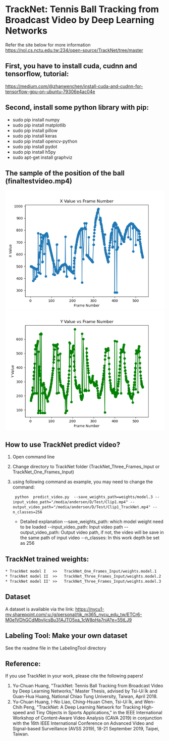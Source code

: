 # TrackNet: Tennis Ball Tracking from Broadcast Video by Deep Learning Networks
Refer the site below for more information
https://nol.cs.nctu.edu.tw:234/open-source/TrackNet/tree/master

## First, you have to install cuda, cudnn and tensorflow, tutorial:
https://medium.com/@zhanwenchen/install-cuda-and-cudnn-for-tensorflow-gpu-on-ubuntu-79306e4ac04e


## Second, install some python library with pip:
* sudo pip install numpy
* sudo pip install matplotlib
* sudo pip install pillow
* sudo pip install keras 
* sudo pip install opencv-python 
* sudo pip install pydot
* sudo pip install h5py
* sudo apt-get install graphviz

## The sample of the position of the ball (finaltestvideo.mp4)

![](csv/graph/x_value_graph.png)
![](csv/graph/y_value_graph.png)

<!-- ## How to train a new TrackNet I weight?
1. Create heatmap as Ground Truth, and save heatmap as JPG file
	Code be save in TrackNet_Python.ipynb (first part), you may need to change the folder path in python code
2. The training file name and testing file name of TrackNet must be output as csv file
	Code be save in TrackNet_Python.ipynb (second part), you also need to change the folder path in code
3. Copy the training_model1.csv file and testing_model1.csv file to TrackNet_One_Frames_Input folder
4. After have training images and ground truth, we can start to train the TrackNet model I
	* Open command line
	* Change directory to TrackNet_One_Frames_Input folder 
	* Using following command as example, you may need to change the command:
	
	    > python train.py --save_weights_path=weights/model --training_images_name="training_model1.csv" --epochs=500 --n_classes=256 --input_height=360 --input_width=640 --load_weights=1 --step_per_epochs=200 --batch_size=2
	* Trained model weight will be save in weights/model.0

	* Detailed explanation
			--save_weights_path: Save the weight path
			--training_images_name: Training images csv file path, training_model1.csv
			--epochs: Epochs be set as 500 in this work
			--n_classes: Last layer classes, since the output value of TrackNet is between 0-255, the last layer depth be set as 256 
			--input_height: Input height be resize as 360 in this work
			--input_width: Input width be resize as 640 in this work
			--load_weights: If you want to retrain the weights from previous weight, give the number of weight in weights/model. If not, delete it.
			--step_per_epochs: Step per Epochs be set as 200 in this work
			-batch_size: Batch size be set as 2 in this work
    

## How to train a new TrackNet II weight?
1. Create heatmap as Ground Truth, and save heatmap as JPG file
	Code be saved in TrackNet_Python.ipynb (first part), you may need to change the folder path in python code
2. The training file name and testing file name of TrackNet must be output as csv file
	Code be save in TrackNet_Python.ipynb (third part), you also need to change the folder path in code
3. Copy the training_model2.csv file and testing_model2.csv file to TrackNet_Three_Frames_Input folder
4. After have training images and ground truth, we can start to train the TrackNet model II
	* Open command line
	* Change directory to TrackNet_Three_Frames_Input folder 
	* Using following command as example, you may need to change the command:
	
		> python train.py --save_weights_path=weights/model --training_images_name="training_model2.csv" --epochs=500 --n_classes=256 --input_height=360 --input_width=640 --load_weights=2 --step_per_epochs=200 --batch_size=2
    * Trained model weight will be save in weights/model.0
    
	* Detailed explanation
			--save_weights_path: Save the weight path
			--training_images_name: Training images csv file path, training_model2.csv
			--epochs: Epochs be set as 500 in this work
			--n_classes: Last layer classes, since the output value of TrackNet is between 0-255, the last layer depth be set as 256 
			--input_height: Input height be resize as 360 in this work
			--input_width: Input width be resize as 640 in this work
			--load_weights: If you want to retrain the weights from previous weight, give the number of weight in weights/model. If not, delete it.
			--step_per_epochs: Step per Epochs be set as 200 in this work
			-batch_size: Batch size be set as 2 in this work


## How to train a new TrackNet II' weight?
1. Create heatmap as Ground Truth, and save heatmap as JPG file
	Code be save in TrackNet_Python.ipynb (first part), you may need to change the folder path in python code
2. The training file name and testing file name of TrackNet must be output as csv file
	Code be save in TrackNet_Python.ipynb (third part, fourth part and fifth part), you also need to change the folder path in code
3. Copy the training_model3.csv file to TrackNet_Three_Frames_Input folder
4. After have training images and ground truth, we can start to train the TrackNet model II'
	* Open command line
	* Change directory to TrackNet_Three_Frames_Input folder 
	* Using following command as example, you may need to change the command:
	
		> python train.py --save_weights_path=weights/model --training_images_name="training_model3.csv" --epochs=500 --n_classes=256 --input_height=360 --input_width=640 --load_weights=2 --step_per_epochs=200 --batch_size=2
	* Trained model weight will be save in weights/model.0
	
	* Detailed explanation
			--save_weights_path: Save the weight path
			--training_images_name: Training images csv file path, training_model3.csv
			--epochs: Epochs be set as 500 in this work
			--n_classes: Last layer classes, since the output value of TrackNet is between 0-255, the last layer depth be set as 256 
			--input_height: Input height be resize as 360 in this work
			--input_width: Input width be resize as 640 in this work
			--load_weights: If you want to retrain the weights from previous weight, give the number of weight in weights/model. If not, delete it.
			--step_per_epochs: Step per Epochs be set as 200 in this work
			-batch_size: Batch size be set as 2 in this work


## How to output all of heatmap predictions?
1. Open command line
2. Change directory to TrackNet folder (TrackNet_Three_Frames_Input or TrackNet_One_Frames_Input)
3. Using following command as example, you may need to change the command:
	
		python  predict.py  --save_weights_path=weights/model.2 --test_images="/media/andersen/D/Thesis/Dataset/Clip"  --output_path="/media/andersen/D/Thesis/Prediction/Model2/Clip" --n_classes=256 --input_height=360 --input_width=640 --output_height=720 --output_width=1280 

	* Detailed explanation
			--save_weights_path: which model weight need to be loaded
			--test_images: testing images path
			--output_path: output heatmap path
			--n_classes: in this work depth be set as 256 
			--input_height: Input height be resize as 360 in this work
			--input_width: Input width be resize as 360 in this work
			--output_height: resize the heatmap height, output height be set as 720 in this work
			-output_width: resize the heatmap width,output width be set as 1280 in this work -->


## How to use TrackNet predict video?
1. Open command line
2. Change directory to TrackNet folder (TrackNet_Three_Frames_Input or TrackNet_One_Frames_Input)
3. using following command as example, you may need to change the command:
	
		python  predict_video.py  --save_weights_path=weights/model.3 --input_video_path="/media/andersen/D/Test/Clip1.mp4" --output_video_path="/media/andersen/D/Test/Clip1_TrackNet.mp4" --n_classes=256 

	* Detailed explanation
			--save_weights_path: which model weight need to be loaded
			--input_video_path: Input video path
			--output_video_path: Output video path, if not, the video will be save in the same path of input video
			--n_classes: In this work depth be set as 256 


## TrackNet trained weights:
	* TrackNet model I   >>   TrackNet_One_Frames_Input/weights.model.1
	* TrackNet model II  >>   TrackNet_Three_Frames_Input/weights.model.2
	* TrackNet model II' >>   TrackNet_Three_Frames_Input/weights.model.3


## Dataset
A dataset is available via the link:
https://nycu1-my.sharepoint.com/:u:/g/personal/tik_m365_nycu_edu_tw/ETCr6-M0e1VDhGCdMbvljcsBu31AJTO5xa_1cW8pHa7niA?e=55tLJ9


## Labeling Tool: Make your own dataset
See the readme file in the LabelingTool directory


## Reference:
If you use TrackNet in your work, please cite the following papers!
1. Yu-Chuan Huang, "TrackNet: Tennis Ball Tracking from Broadcast Video by Deep Learning Networks," 
    Master Thesis, advised by Tsì-Uí İk and Guan-Hua Huang, National Chiao Tung University, Taiwan, April 2018.
2. Yu-Chuan Huang, I-No Liao, Ching-Hsuan Chen, Tsì-Uí İk, and Wen-Chih Peng, 
    "TrackNet: A Deep Learning Network for Tracking High-speed and Tiny Objects in Sports Applications,"
    in the IEEE International Workshop of Content-Aware Video Analysis (CAVA 2019)
    in conjunction with the 16th IEEE International Conference on Advanced Video and Signal-based Surveillance (AVSS 2019),
    18-21 September 2019, Taipei, Taiwan.

